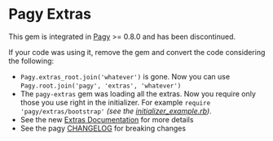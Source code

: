 # Pagy Extras

This gem is integrated in [Pagy](https://github.com/ddnexus/pagy) >= 0.8.0 and has been discontinued.

If your code was using it, remove the gem and convert the code considering the following:

- `Pagy.extras_root.join('whatever')` is gone. Now you can use `Pagy.root.join('pagy', 'extras', 'whatever')`
- The `pagy-extras` gem was loading all the extras. Now you require only those you use right in the initializer. For example `require 'pagy/extras/bootstrap'` _(see the [initializer_example.rb](https://github.com/ddnexus/pagy/blob/master/lib/pagy/extras/initializer_example.rb))_.
- See the new [Extras Documentation](https://ddnexus.github.io/pagy/extras) for more details
- See the pagy [CHANGELOG](https://github.com/ddnexus/pagy/blob/master/CHANGELOG.md) for breaking changes
